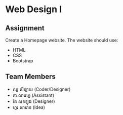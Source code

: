 # Web Design I

## Assignment

Create a Homepage website. The website should use:

- HTML
- CSS
- Bootstrap

## Team Members

- ឈួ លីឡាយ (Coder/Designer)
- គា លាងហួ (Assistant)
- តែ សុខឡុង (Designer)
- ហួរ សារោទ (Idea)
